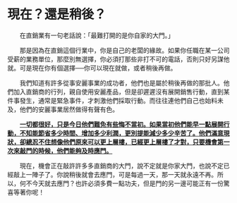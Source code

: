 # 現在？還是稍後？

  在直銷業有一句老話說：「最難打開的是你自家的大門。」

  那是因為在直銷這個行業中，你是自己的老闆的緣故。如果你任職在某一公司受薪的業務單位，那麼別無選擇，你必須打那些非打不可的電話，否則只好另謀他就。可是現在你有個選擇──你可以現在就做，或者稍後再做。

  我們知道有許多從事安麗事業的成功者，他們也是屬於稍後再做的那批人。他們加入直銷商的行列，親自使用安麗產品，但是卻遲遲沒有展開銷售行動，直到某件事發生，通常是緊急事件，才刺激他們採取行動。而往往連他們自己也始料未及，他們的安麗事業居然做得有聲有色。

  [**一切都很好，只是今日他們難免有些悔不當初。如果當初他們能早一點展開行動，不知能節省多少時間、增加多少利潤，更別提能減少多少辛苦了。他們滿意現狀，卻總忍不住想像他們原來可以更上層樓，已經更上層樓了才對，只要機會第一次來敲門的時候，他們能夠及時應門。**](zai-shi-shao.md)

  現在，機會正在敲許許多多直銷商的大門，說不定就是你家大門，也說不定已經敲上一陣子了。你說稍後就會去應門，可是每過一天，那一天就永遠不再。所以，何不今天就去應門？也許必須多費一點功夫，但是門的另一邊可能正有一份驚喜等著你呢！

